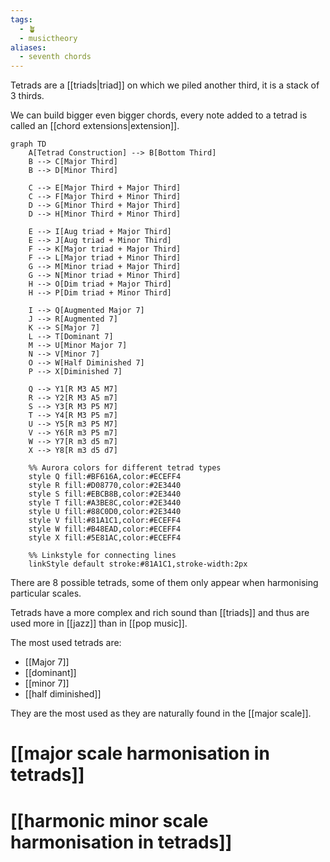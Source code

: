 ```yaml
---
tags:
  - 🪴
  - musictheory
aliases:
  - seventh chords
---
```

Tetrads are a [[triads|triad]] on which we piled another third, it is a stack of 3 thirds. 

We can build bigger even bigger chords, every note added to a tetrad is called an [[chord extensions|extension]].

```mermaid
graph TD
    A[Tetrad Construction] --> B[Bottom Third]
    B --> C[Major Third]
    B --> D[Minor Third]
    
    C --> E[Major Third + Major Third]
    C --> F[Major Third + Minor Third]
    D --> G[Minor Third + Major Third]
    D --> H[Minor Third + Minor Third]
    
    E --> I[Aug triad + Major Third]
    E --> J[Aug triad + Minor Third]
    F --> K[Major triad + Major Third]
    F --> L[Major triad + Minor Third]
    G --> M[Minor triad + Major Third]
    G --> N[Minor triad + Minor Third]
    H --> O[Dim triad + Major Third]
    H --> P[Dim triad + Minor Third]
    
    I --> Q[Augmented Major 7]
    J --> R[Augmented 7]
    K --> S[Major 7]
    L --> T[Dominant 7]
    M --> U[Minor Major 7]
    N --> V[Minor 7]
    O --> W[Half Diminished 7]
    P --> X[Diminished 7]
    
    Q --> Y1[R M3 A5 M7]
    R --> Y2[R M3 A5 m7]
    S --> Y3[R M3 P5 M7]
    T --> Y4[R M3 P5 m7]
    U --> Y5[R m3 P5 M7]
    V --> Y6[R m3 P5 m7]
    W --> Y7[R m3 d5 m7]
    X --> Y8[R m3 d5 d7]
    
    %% Aurora colors for different tetrad types
    style Q fill:#BF616A,color:#ECEFF4
    style R fill:#D08770,color:#2E3440
    style S fill:#EBCB8B,color:#2E3440
    style T fill:#A3BE8C,color:#2E3440
    style U fill:#88C0D0,color:#2E3440
    style V fill:#81A1C1,color:#ECEFF4
    style W fill:#B48EAD,color:#ECEFF4
    style X fill:#5E81AC,color:#ECEFF4
    
    %% Linkstyle for connecting lines
    linkStyle default stroke:#81A1C1,stroke-width:2px
```

There are 8 possible tetrads, some of them only appear when harmonising particular scales. 

Tetrads have a more complex and rich sound than [[triads]] and thus are used more in [[jazz]] than in [[pop music]]. 

The most used tetrads are:
- [[Major 7]]
- [[dominant]]
- [[minor 7]]
- [[half diminished]]

They are the most used as they are naturally found in the [[major scale]].

# [[major scale harmonisation in tetrads]]
# [[harmonic minor scale harmonisation in tetrads]]
